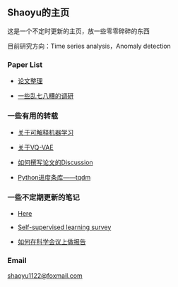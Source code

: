 ## Shaoyu的主页

这是一个不定时更新的主页，放一些零零碎碎的东西

目前研究方向：Time series analysis，Anomaly detection

### Paper List

+ [论文整理](./paperlist.md)

+ [一些乱七八糟的调研](./surveys.md)


### 一些有用的转载

+ [关于可解释机器学习](https://zhpmatrix.github.io/2019/07/19/interpretable-model/)

+ [关于VQ-VAE](https://www.spaces.ac.cn/archives/6760)

+ [如何撰写论文的Discussion](https://mitcommlab.mit.edu/broad/commkit/journal-article-discussion/)

+ [Python进度条库——tqdm](https://www.jianshu.com/p/21cf48be6bf6)


### 一些不定期更新的笔记

+ [Here](./notes/notes.md)

+ [Self-supervised learning survey](./notes/self_supervised_learning_survey.md)

+ [如何在科学会议上做报告](./notes/nature.md)



### Email

shaoyu1122@foxmail.com
